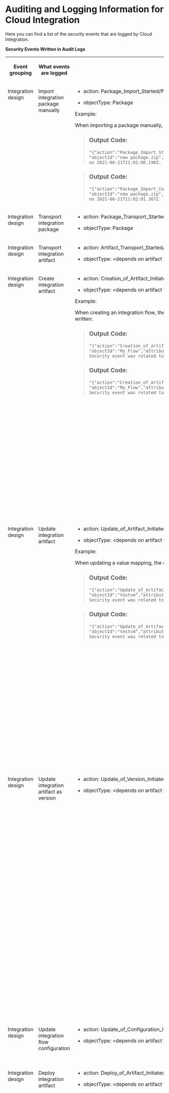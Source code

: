 <!-- loiod1c7bfe00b7c448ab56d7b4d454475f9 -->

# Auditing and Logging Information for Cloud Integration

Here you can find a list of the security events that are logged by Cloud Integration.



**Security Events Written in Audit Logs**


<table>
<tr>
<th valign="top">

Event grouping

</th>
<th valign="top">

What events are logged

</th>
<th valign="top">

How to identify related log events

</th>
<th valign="top">

Additional information

</th>
</tr>
<tr>
<td valign="top">

Integration design

</td>
<td valign="top">

Import integration package manually

</td>
<td valign="top">

-   action: Package\_Import\_Started/Package\_Import\_Completed

-   objectType: Package


Example:

When importing a package manually, the following events are written:

> ### Output Code:  
> ```
> "{"action":"Package_Import_Started","objectType":"Package",
> "objectId":"new package.zip","attributes":{},"changedAttributes":{}}" 
> on 2021-06-21T11:02:00.190Z. Security event was related to user "SAP".
> ```

> ### Output Code:  
> ```
> "{"action":"Package_Import_Completed","objectType":"Package",
> "objectId":"new package.zip","attributes":{},"changedAttributes":{}}" 
> on 2021-06-21T11:02:01.367Z. Security event was related to user "SAP".
> ```



</td>
<td valign="top">

[Working with Integration Packages](https://help.sap.com/viewer/368c481cd6954bdfa5d0435479fd4eaf/Cloud/en-US/45423ba590094233a4c82f94390df096.html "") :arrow_upper_right: 

</td>
</tr>
<tr>
<td valign="top">

Integration design

</td>
<td valign="top">

Transport integration package

</td>
<td valign="top">

-   action: Package\_Transport\_Started/Package\_Transport\_Completed

-   objectType: Package




</td>
<td valign="top">

[Content Transport](../50-Development/content-transport-e3c79d6.md) 

</td>
</tr>
<tr>
<td valign="top">

Integration design

</td>
<td valign="top">

Transport integration artifact

</td>
<td valign="top">

-   action: Artifact\_Transport\_Started/Artifact\_Transport\_Completed

-   objectType: <depends on artifact type\>




</td>
<td valign="top">

 

</td>
</tr>
<tr>
<td valign="top">

Integration design

</td>
<td valign="top">

Create integration artifact

</td>
<td valign="top">

-   action: Creation\_of\_Artifact\_Initiated/Creation\_of\_Artifact\_Completed

-   objectType: <depends on artifact type\>


Example:

When creating an integration flow, the `objectType` parameter is `IntegrationFlow`, and the following events are written:

> ### Output Code:  
> ```
> "{"action":"Creation_of_Artifact_Initiated","objectType":"IntegrationFlow",
> "objectId":"My_Flow","attributes":{},"changedAttributes":{}}" on 2021-06-21T11:06:51.751Z. 
> Security event was related to user "SAP".
> ```

> ### Output Code:  
> ```
> "{"action":"Creation_of_Artifact_Completed","objectType":"IntegrationFlow",
> "objectId":"My_Flow","attributes":{},"changedAttributes":{}}" on 2021-06-21T11:06:51.819Z. 
> Security event was related to user "SAP".
> ```



</td>
<td valign="top">

Covers the following kinds of integration artifacts: integration flow, value mapping, OData API, SOAP API, REST API, integration adapter.

[Creating an Integration Flow](../50-Development/creating-an-integration-flow-da53d93.md)

[Developing an OData API Project](../50-Development/developing-an-odata-api-project-d961654.md)

[Developing Script and Script Collection](../50-Development/developing-script-and-script-collection-e60f706.md)

[Creating Message Mapping as an Artifact](../50-Development/creating-message-mapping-as-an-artifact-1d52a7b.md)

[Develop API-Based Integration Artifacts](../50-Development/develop-api-based-integration-artifacts-997501d.md)

[Developing Custom Adapters](../50-Development/developing-custom-adapters-7392cc4.md)

</td>
</tr>
<tr>
<td valign="top">

Integration design

</td>
<td valign="top">

Update integration artifact

</td>
<td valign="top">

-   action: Update\_of\_Artifact\_Initiated/Update\_of\_Artifact\_Completed

-   objectType: <depends on artifact type\>


Example:

When updating a value mapping, the `objectType` parameter is `ValueMapping`, and following events are written:

> ### Output Code:  
> ```
> "{"action":"Update_of_Artifact_Initiated","objectType":"ValueMapping",
> "objectId":"testvm","attributes":{},"changedAttributes":{}}" on 2021-06-25T13:58:23.615Z. 
> Security event was related to user "SAP".
> ```

> ### Output Code:  
> ```
> "{"action":"Update_of_Artifact_Completed","objectType":"ValueMapping",
> "objectId":"testvm","attributes":{},"changedAttributes":{}}" on 2021-06-25T13:58:23.709Z. 
> Security event was related to user "SAP".
> ```



</td>
<td valign="top">

Covers the following kinds of integration artifacts: integration flow, value mapping, OData API, SOAP API, REST API, integration adapter.

[Creating an Integration Flow](../50-Development/creating-an-integration-flow-da53d93.md)

[Developing an OData API Project](../50-Development/developing-an-odata-api-project-d961654.md)

[Developing Script and Script Collection](../50-Development/developing-script-and-script-collection-e60f706.md)

[Creating Message Mapping as an Artifact](../50-Development/creating-message-mapping-as-an-artifact-1d52a7b.md)

[Develop API-Based Integration Artifacts](../50-Development/develop-api-based-integration-artifacts-997501d.md)

[Developing Custom Adapters](../50-Development/developing-custom-adapters-7392cc4.md)

</td>
</tr>
<tr>
<td valign="top">

Integration design

</td>
<td valign="top">

Update integration artifact as version

</td>
<td valign="top">

-   action: Update\_of\_Version\_Initiated/Update\_of\_Version\_Completed

-   objectType: <depends on artifact type\>




</td>
<td valign="top">

Covers the following kinds of integration artifacts: integration flow, value mapping, OData API, SOAP API, REST API, integration adapter.

[Creating an Integration Flow](../50-Development/creating-an-integration-flow-da53d93.md)

[Developing an OData API Project](../50-Development/developing-an-odata-api-project-d961654.md)

[Developing Script and Script Collection](../50-Development/developing-script-and-script-collection-e60f706.md)

[Creating Message Mapping as an Artifact](../50-Development/creating-message-mapping-as-an-artifact-1d52a7b.md)

[Develop API-Based Integration Artifacts](../50-Development/develop-api-based-integration-artifacts-997501d.md)

[Developing Custom Adapters](../50-Development/developing-custom-adapters-7392cc4.md)

</td>
</tr>
<tr>
<td valign="top">

Integration design

</td>
<td valign="top">

Update integration flow configuration

</td>
<td valign="top">

-   action: Update\_of\_Configuration\_Initiated/Update\_of\_Configuration\_Completed

-   objectType: <depends on artifact type\>




</td>
<td valign="top">

[Configure Externalized Parameters of an Integration Flow](../50-Development/configure-externalized-parameters-of-an-integration-flow-462a478.md) 

</td>
</tr>
<tr>
<td valign="top">

Integration design

</td>
<td valign="top">

Deploy integration artifact

</td>
<td valign="top">

-   action: Deploy\_of\_Artifact\_Initiated/Deploy\_of\_Artifact\_Completed

-   objectType: <depends on artifact type\>




</td>
<td valign="top">

Covers the following kinds of integration artifacts: integration flow, value mapping, OData API, SOAP API, REST API, integration adapter.

[Creating an Integration Flow](../50-Development/creating-an-integration-flow-da53d93.md)

[Developing an OData API Project](../50-Development/developing-an-odata-api-project-d961654.md)

[Developing Script and Script Collection](../50-Development/developing-script-and-script-collection-e60f706.md)

[Creating Message Mapping as an Artifact](../50-Development/creating-message-mapping-as-an-artifact-1d52a7b.md)

[Develop API-Based Integration Artifacts](../50-Development/develop-api-based-integration-artifacts-997501d.md)

[Developing Custom Adapters](../50-Development/developing-custom-adapters-7392cc4.md)

</td>
</tr>
<tr>
<td valign="top">

Integration design

</td>
<td valign="top">

Deploy integration artifact \(mass deployment\)

</td>
<td valign="top">

 

</td>
<td valign="top">

 

</td>
</tr>
<tr>
<td valign="top">

Integration design

</td>
<td valign="top">

Delete integration artifact

</td>
<td valign="top">

-   action: Deletion\_of\_Artifact\_Initiated/Deletion\_of\_Artifact\_Completed

-   objectType: <depends on artifact type\>




</td>
<td valign="top">

Covers the following kinds of integration artifacts: integration flow, value mapping, OData API, SOAP API, REST API, integration adapter.

[Creating an Integration Flow](../50-Development/creating-an-integration-flow-da53d93.md)

[Developing an OData API Project](../50-Development/developing-an-odata-api-project-d961654.md)

[Developing Script and Script Collection](../50-Development/developing-script-and-script-collection-e60f706.md)

[Creating Message Mapping as an Artifact](../50-Development/creating-message-mapping-as-an-artifact-1d52a7b.md)

[Develop API-Based Integration Artifacts](../50-Development/develop-api-based-integration-artifacts-997501d.md)

[Developing Custom Adapters](../50-Development/developing-custom-adapters-7392cc4.md)

</td>
</tr>
<tr>
<td valign="top">

Integration design

</td>
<td valign="top">

Download WSDL

</td>
<td valign="top">

 

</td>
<td valign="top">

 

</td>
</tr>
<tr>
<td valign="top">

Partner Directory

</td>
<td valign="top">

Read Partner Directory entity

</td>
<td valign="top">

-   action: Read

-   objectType: <depends on Partner Directory entity type\>




</td>
<td valign="top">

[Parameterizing Integration Flows Using the Partner Directory](../50-Development/parameterizing-integration-flows-using-the-partner-directory-b7812a5.md) 

</td>
</tr>
<tr>
<td valign="top">

Partner Directory

</td>
<td valign="top">

Create Partner Directory entity

</td>
<td valign="top">

-   action: Create

-   objectType: <depends on Partner Directory entity type\>


Example:

Creation of an alternative partner writes the following log event:

> ### Output Code:  
> ```
> "{"action":"Create","objectType":"PD Alternative Partner","objectId":"Agency\u003dAgency;Id\u003dAlternativeID1;Scheme\u003dScheme",
> "attributes":{"Pid":"ID1"},"changedAttributes":{}}" on 2021-06-29T15:00:58.948Z. ..."
> ```



</td>
<td valign="top">

[Parameterizing Integration Flows Using the Partner Directory](../50-Development/parameterizing-integration-flows-using-the-partner-directory-b7812a5.md) 

</td>
</tr>
<tr>
<td valign="top">

Partner Directory

</td>
<td valign="top">

Update Partner Directory entity

</td>
<td valign="top">

-   action: Change

-   objectType: <depends on Partner Directory entity type\>




</td>
<td valign="top">

[Parameterizing Integration Flows Using the Partner Directory](../50-Development/parameterizing-integration-flows-using-the-partner-directory-b7812a5.md) 

</td>
</tr>
<tr>
<td valign="top">

Partner Directory

</td>
<td valign="top">

Delete Partner Directory entity

</td>
<td valign="top">

-   action: Delete

-   objectType: <depends on Partner Directory entity type\>


Example:

Deletion of an authorized user writes the following log event:

> ### Output Code:  
> ```
> "{"action":"Delete","objectType":"PD Authorized User","objectId":"..."",
> "attributes":{},"changedAttributes":{}}" on 2021-06-29T15:00:56.218Z. ..."
> ```



</td>
<td valign="top">

[Parameterizing Integration Flows Using the Partner Directory](../50-Development/parameterizing-integration-flows-using-the-partner-directory-b7812a5.md) 

</td>
</tr>
<tr>
<td valign="top">

Manage security

</td>
<td valign="top">

Create keystore entry

</td>
<td valign="top">

-   action: Create

-   objectType: <depends on keystore entry type\>


Example:

When creating an X.509 key pair, the `objectType` parameter is `X.509 Key-Pair`, and the following event is written:

> ### Output Code:  
> ```
> "{"action":"Create","objectType":"X.509 Key-Pair","objectId":"keypair",
> "attributes":{"Subject CN":"mydepartment.com","Issuer CN":"mydepartment.com",
> "Serial Number":"12345678"},"changedAttributes":{}}" on 2021-06-09T10:33:41.421Z. 
> Security event was related to user "SAP".
> ```



</td>
<td valign="top">

Covers the following kinds of keystore entry: X.509 or SSH key pair, X.509 or SSH key pair.

When restoring a certificate in the *Backup* keystore:

-   action: Create

-   objectType: Backup X.509 Certificate


More information on the keystore:

[Managing Keystore Entries](../50-Development/managing-keystore-entries-2dc8942.md)

</td>
</tr>
<tr>
<td valign="top">

Manage security

</td>
<td valign="top">

Update keystore entry by uploading a new file

</td>
<td valign="top">

-   action: Create

-   objectType: <depends on keystore entry type\>


Example:

When uploading an X.509 Certificate, the `objectType` parameter is `X.509 Certificate`, and the following event is written:

> ### Output Code:  
> ```
> "{"action":"Create","objectType":"X.509 Certificate","objectId":"mycertificate1",
> "attributes":{"Issuer CN":"OU\u003dSender,C\u003dDE","Subject CN":"OU\u003dSender,C\u003dDE",
> "Serial Number":"6818011987146590924"},"changedAttributes":{}}" on 2021-06-25T17:30:19.687Z. 
> Security event was related to user "SAP".
> ```



</td>
<td valign="top">

Covers the following kinds of keystore entry: X.509 or SSH key pair, X.509, or SSH key pair.

More information on the keystore:

[Managing Keystore Entries](../50-Development/managing-keystore-entries-2dc8942.md)

</td>
</tr>
<tr>
<td valign="top">

Manage security

</td>
<td valign="top">

Rename alias of keystore entry

</td>
<td valign="top">

-   action: Delete/Create

-   objectType: <depends on keystore entry type\>


Example:

Renaming the alias of a certificate from `mycertificate` to `mycertificate1` provides 2 log entries:

> ### Output Code:  
> ```
> "{"action":"Delete","objectType":"X.509 Certificate","objectId":"mycertificate",
> "attributes":{"Issuer CN":"OU\u003dSender,C\u003dDE","Subject CN":"OU\u003dSender,C\u003dDE",
> "Serial Number":"6818011987146590924"},"changedAttributes":{}}" on 2021-06-09T10:42:36.882Z. 
> Security event was related to user "SAP".
> ```

> ### Output Code:  
> ```
> "{"action":"Create","objectType":"X.509 Certificate","objectId":"mycertificate1",
> "attributes":{"Issuer CN":"OU\u003dSender,C\u003dDE","Subject CN":"OU\u003dSender,C\u003dDE",
> "Serial Number":"6818011987146590924"},"changedAttributes":{}}" on 2021-06-09T10:42:36.847Z. 
> Security event was related to user "SAP".
> ```



</td>
<td valign="top">

Covers the following kinds of keystore entry: X.509 or SSH key pair, X.509 key pair, or SSH key pair.

More information on the keystore:

[Managing Keystore Entries](../50-Development/managing-keystore-entries-2dc8942.md)

</td>
</tr>
<tr>
<td valign="top">

Manage security

</td>
<td valign="top">

Delete keystore entry

</td>
<td valign="top">

-   action: Delete

-   objectType: <depends on keystore entry type\>




</td>
<td valign="top">

Covers the following kinds of keystore entry: X.509 or SSH key pair, X.509 key pair, or SSH key pair.

More information on the keystore:

[Managing Keystore Entries](../50-Development/managing-keystore-entries-2dc8942.md)

</td>
</tr>
<tr>
<td valign="top">

Manage security

</td>
<td valign="top">

Create security material

</td>
<td valign="top">

-   action: PasswordStore

-   objectType: Credential




</td>
<td valign="top">

Covers the following kinds of artifact: User Credentials, OAuth2 Client Credentials, OAuth2 SAML Bearer Assertion, OAuth2 Authorization Code, Secure Parameter.

[Managing Security Material](../50-Development/managing-security-material-b8ccb53.md)

</td>
</tr>
<tr>
<td valign="top">

Manage security

</td>
<td valign="top">

Update security material

</td>
<td valign="top">

-   action: PasswordStore

-   objectType: Credential




</td>
<td valign="top">

Covers the following kinds of artifact: User Credentials, OAuth2 Client Credentials, OAuth2 SAML Bearer Assertion, OAuth2 Authorization Code, Secure Parameter.

[Managing Security Material](../50-Development/managing-security-material-b8ccb53.md)

</td>
</tr>
<tr>
<td valign="top">

Manage security

</td>
<td valign="top">

Delete security material

</td>
<td valign="top">

-   action: PasswordDelete

-   objectType: Credential




</td>
<td valign="top">

Covers the following kinds of artifact: User Credentials, OAuth2 Client Credentials, OAuth2 SAML Bearer Assertion, OAuth2 Authorization Code, Secure Parameter.

[Managing Security Material](../50-Development/managing-security-material-b8ccb53.md)

</td>
</tr>
<tr>
<td valign="top">

Manage security

</td>
<td valign="top">

Upload security material

</td>
<td valign="top">

-   action: PasswordStore

-   objectType: Security Material




</td>
<td valign="top">

Covers the following kinds of artifact: known hosts, PGP public keyring, PGP secret keyring.

[Managing Security Material](../50-Development/managing-security-material-b8ccb53.md)

</td>
</tr>
<tr>
<td valign="top">

Manage security

</td>
<td valign="top">

Undeploy security material

</td>
<td valign="top">

-   action: PasswordDelete

-   objectType: Security Material


Example:

During the undeployment of a PGP secret keyring, the following event is written:

> ### Output Code:  
> ```
> "{"action":"PasswordDelete","objectType":"Security Material","objectId":"secring",
> "attributes":{},"changedAttributes":{}}" on 2021-06-25T17:50:35.701Z. 
> Security event was related to user "SAP".
> ```



</td>
<td valign="top">

Covers the following kinds of artifact: known hosts, PGP public keyring, PGP secret keyring.

[Managing Security Material](../50-Development/managing-security-material-b8ccb53.md)

</td>
</tr>
<tr>
<td valign="top">

Manage security

</td>
<td valign="top">

Download security material

</td>
<td valign="top">

-   action: Read

-   objectType: Security Material


Example:

For the download of a known hosts file, the following event is written:

> ### Output Code:  
> ```
> "{"action":"Read","objectType":"Security Material","objectId":"known.hosts",
> "attributes":{},"changedAttributes":{}}" on 2021-06-25T17:53:16.589Z. 
> Security event was related to user "SAP".
> ```



</td>
<td valign="top">

Covers the following kinds of artifact: known hosts, PGP public keyring, PGP secret keyring.

[Managing Security Material](../50-Development/managing-security-material-b8ccb53.md)

</td>
</tr>
<tr>
<td valign="top">

Manage security

</td>
<td valign="top">

Create access policy

</td>
<td valign="top">

-   action: Create

-   objectType: Access Policy


Example:

For the creation of an access policy, the following event is written:

> ### Output Code:  
> ```
> "{"action":"Create","objectType":"Access Policy","objectId":"101:DemoIntegrationFlows",
> "attributes":{"message":"Successfully created access policy!"},"changedAttributes":{}}" on 2021-06-25T17:57:36.580Z. 
> Security event was related to user "SAP".
> ```



</td>
<td valign="top">

[Creating Custom Roles for Access Policies](../50-Development/creating-custom-roles-for-access-policies-7db3c87.md)

[Creating Custom Roles for Access Policies, Neo Environment](https://help.sap.com/viewer/368c481cd6954bdfa5d0435479fd4eaf/Cloud/en-US/18f06d4c8c5244d8927c0e2c5dc1c706.html "Create custom roles to define access policies in the Neo environment.") :arrow_upper_right:

</td>
</tr>
<tr>
<td valign="top">

Manage security

</td>
<td valign="top">

Update access policy

</td>
<td valign="top">

-   action: Change

-   objectType: Access Policy


Example:

For the update of an access policy, the following event is written:

> ### Output Code:  
> ```
> "{"action":"Change","objectType":"Access Policy","objectId":"101:DemoIntegrationFlows_Changed",
> "attributes":{},"changedAttributes":{"message":{"oldValue":"Successfully updated access policy!",
> "newValue":"Successfully updated access policy!"}}}" on 2021-06-25T17:58:50.146Z. 
> Security event was related to user "SAP".
> ```



</td>
<td valign="top">

[Creating Custom Roles for Access Policies](../50-Development/creating-custom-roles-for-access-policies-7db3c87.md)

[Creating Custom Roles for Access Policies, Neo Environment](https://help.sap.com/viewer/368c481cd6954bdfa5d0435479fd4eaf/Cloud/en-US/18f06d4c8c5244d8927c0e2c5dc1c706.html "Create custom roles to define access policies in the Neo environment.") :arrow_upper_right:

</td>
</tr>
<tr>
<td valign="top">

Manage security

</td>
<td valign="top">

Delete access policy

</td>
<td valign="top">

-   action: Delete

-   objectType: Access Policy


Example:

If you delete an access policy that includes artifact references, 2 logs are written, 1 for the artifact references and 1 for the access policy object:

> ### Output Code:  
> ```
> "{"action":"Delete","objectType":"Artifact Reference","objectId":"1:my second integration flow",
> "attributes":{"ConditionAttribute_1":"Name","ConditionType_1":"regularExpression","ConditionValue_1":
> "My First Integration Flow","Type_1":"INTEGRATION_FLOW","message":"Successfully deleted artifact references!"},
> "changedAttributes":{}}" on 2021-06-25T18:00:17.523Z. Security event was related to user "SAP".
> ```

> ### Output Code:  
> ```
> "{"action":"Delete","objectType":"Access Policy","objectId":"51:my second role",
> "attributes":{"message":"Successfully deleted access policy!"},"changedAttributes":{}}" 
> on 2021-06-25T18:00:17.462Z. Security event was related to user "SAP".
> ```



</td>
<td valign="top">

[Creating Custom Roles for Access Policies](../50-Development/creating-custom-roles-for-access-policies-7db3c87.md)

[Creating Custom Roles for Access Policies, Neo Environment](https://help.sap.com/viewer/368c481cd6954bdfa5d0435479fd4eaf/Cloud/en-US/18f06d4c8c5244d8927c0e2c5dc1c706.html "Create custom roles to define access policies in the Neo environment.") :arrow_upper_right:

</td>
</tr>
<tr>
<td valign="top">

Manage security

</td>
<td valign="top">

Create artifact reference \(for access policy\)

</td>
<td valign="top">

-   action: Create

-   objectType: Artifact Reference


Example:

For the creation of an artifact reference of an access policy, the following event is written:

> ### Output Code:  
> ```
> "{"action":"Create","objectType":"Artifact Reference","objectId":"51:MyFirstIntegrationFlow",
> "attributes":{"ConditionValue":"MyFirstIntegrationFlow","ConditionType":"exactString","ConditionAttribute":"Name",
> "message":"Successfully created artifact references!"},"changedAttributes":{}}" on 2021-06-25T18:03:41.819Z. 
> Security event was related to user "SAP".
> ```



</td>
<td valign="top">

[Creating Custom Roles for Access Policies](../50-Development/creating-custom-roles-for-access-policies-7db3c87.md)

[Creating Custom Roles for Access Policies, Neo Environment](https://help.sap.com/viewer/368c481cd6954bdfa5d0435479fd4eaf/Cloud/en-US/18f06d4c8c5244d8927c0e2c5dc1c706.html "Create custom roles to define access policies in the Neo environment.") :arrow_upper_right:

</td>
</tr>
<tr>
<td valign="top">

Manage security

</td>
<td valign="top">

Update artifact reference \(for access policy\)

</td>
<td valign="top">

-   action: Change

-   objectType: Artifact Reference


Example:

For the update of an artifact reference of an access policy, the following event is written:

> ### Output Code:  
> ```
> "{"action":"Change","objectType":"Artifact Reference","objectId":"51:MyFirstIntegrationFlow_Changed",
> "attributes":{"Type_51":"INTEGRATION_FLOW"},"changedAttributes":{"ConditionValue_51":{"oldValue":"MyFirstIntegrationFlow",
> "newValue":"MySecondIntegrationFlow"},"ConditionType_51":{"oldValue":"exactString","newValue":"exactString"},"message":
> {"oldValue":"Successfully updated artifact references!","newValue":"Successfully updated artifact references!"},
> "ConditionAttribute_51":{"oldValue":"Name","newValue":"Name"}}}" on 2021-06-25T18:05:20.279Z. 
> Security event was related to user "SAP".
> ```



</td>
<td valign="top">

[Creating Custom Roles for Access Policies](../50-Development/creating-custom-roles-for-access-policies-7db3c87.md)

[Creating Custom Roles for Access Policies, Neo Environment](https://help.sap.com/viewer/368c481cd6954bdfa5d0435479fd4eaf/Cloud/en-US/18f06d4c8c5244d8927c0e2c5dc1c706.html "Create custom roles to define access policies in the Neo environment.") :arrow_upper_right:

</td>
</tr>
<tr>
<td valign="top">

Manage security

</td>
<td valign="top">

Delete artifact reference \(for access policy\)

</td>
<td valign="top">

-   action: Delete

-   objectType: Artifact Reference




</td>
<td valign="top">

[Creating Custom Roles for Access Policies](../50-Development/creating-custom-roles-for-access-policies-7db3c87.md)

[Creating Custom Roles for Access Policies, Neo Environment](https://help.sap.com/viewer/368c481cd6954bdfa5d0435479fd4eaf/Cloud/en-US/18f06d4c8c5244d8927c0e2c5dc1c706.html "Create custom roles to define access policies in the Neo environment.") :arrow_upper_right:

</td>
</tr>
<tr>
<td valign="top">

Manage security

</td>
<td valign="top">

Deploy JDBC material

</td>
<td valign="top">

-   action: PasswordStore

-   objectType: Data Source


Example:

For the deployment of JDBC material, the following event is written:

> ### Output Code:  
> ```
> "{"action":"PasswordStore","objectType":"Data Source","objectId":"jdbc01","attributes":{},
> "changedAttributes":{}}" on 2021-06-25T18:09:10.084Z. Security event was related to user "SAP".
> ```



</td>
<td valign="top">

[Managing JDBC Material](../50-Development/managing-jdbc-material-32ee7cd.md) 

</td>
</tr>
<tr>
<td valign="top">

Manage security

</td>
<td valign="top">

Undeploy JDBC material

</td>
<td valign="top">

-   action: PasswordDelete

-   objectType: Data Source




</td>
<td valign="top">

[Managing JDBC Material](../50-Development/managing-jdbc-material-32ee7cd.md) 

</td>
</tr>
<tr>
<td valign="top">

Manage security

</td>
<td valign="top">

Create user role \(only Cloud Foundry\)

</td>
<td valign="top">

\(tbd\)

</td>
<td valign="top">

[Managing User Roles](../50-Development/managing-user-roles-4e86f0d.md) 

</td>
</tr>
<tr>
<td valign="top">

Manage security

</td>
<td valign="top">

Update user role \(only Cloud Foundry\)

</td>
<td valign="top">

\(tbd\)

</td>
<td valign="top">

[Managing User Roles](../50-Development/managing-user-roles-4e86f0d.md) 

</td>
</tr>
<tr>
<td valign="top">

Manage security

</td>
<td valign="top">

Delete user role \(only Cloud Foundry\)

</td>
<td valign="top">

\(tbd\)

</td>
<td valign="top">

[Managing User Roles](../50-Development/managing-user-roles-4e86f0d.md) 

</td>
</tr>
<tr>
<td valign="top">

Manage stores

</td>
<td valign="top">

Download data store entry

</td>
<td valign="top">

-   action: Read

-   objectType: Message


Example:

Downloading data store entry `HT-1037` of global data store `Products` writes the following audit log event:

> ### Output Code:  
> ```
> "{"action":"Read","objectType":"Message","objectId":"Products/GLOBAL/HT-1037",
> "attributes":{"storeName":"Products","id":"HT-1037"},"changedAttributes":{}}" 
> on 2021-06-29T15:28:47.695Z. 
> ```



</td>
<td valign="top">

[Managing Data Stores](../50-Development/managing-data-stores-ac39f1d.md) 

</td>
</tr>
<tr>
<td valign="top">

Manage stores

</td>
<td valign="top">

Delete data store entry

</td>
<td valign="top">

-   action: Delete

-   objectType: Message


Example:

Deletion of data store entry `126` of global data store `CustomerReviews` writes the following audit log event:

> ### Output Code:  
> ```
> "{"action":"Delete","objectType":"Message","objectId":"CustomerReviews/GLOBAL/126",
> "attributes":{"ids":"[126]","storeName":"CustomerReviews","id":"126"},"changedAttributes":{}}" 
> on 2021-06-29T15:22:30.135Z.
> ```



</td>
<td valign="top">

[Managing Data Stores](../50-Development/managing-data-stores-ac39f1d.md) 

</td>
</tr>
<tr>
<td valign="top">

Manage stores

</td>
<td valign="top">

Delete data store

</td>
<td valign="top">

-   action: Delete

-   objectType: Message


Example:

Deletion of global data store `CustomerReviews` writes the following audit log event:

> ### Output Code:  
> ```
> "{"action":"Delete","objectType":"Message","objectId":"CustomerReviews/GLOBAL/ALL",
> "attributes":{"storeName":"CustomerReviews"},"changedAttributes":{}}" on 2021-06-29T15:26:34.345Z. 
> ```



</td>
<td valign="top">

[Managing Data Stores](../50-Development/managing-data-stores-ac39f1d.md) 

</td>
</tr>
<tr>
<td valign="top">

Manage stores

</td>
<td valign="top">

Download variable

</td>
<td valign="top">

-   action: Read

-   objectType: Message


Example:

Download of global variable `timestamp` writes the following audit log event:

> ### Output Code:  
> ```
> "{"action":"Read","objectType":"Message","objectId":"sap_global_store/GLOBAL/timestamp",
> "attributes":{"storeName":"sap_global_store","id":"timestamp"},"changedAttributes":{}}" on 2021-06-30T09:53:31.226Z. 
> ```

Example:

Download of local variable `ProductId` \(related to integration flow `Write_Product_ID` writes the following audit log event:

> ### Output Code:  
> ```
> "{"action":"Read","objectType":"Message","objectId":"sap_global_store/Write_Product_ID/ProductId",
> "attributes":{"qualifier":"Write_Product_ID","storeName":"sap_global_store","id":"ProductId"},"changedAttributes":{}}" 
> on 2021-06-30T10:04:51.569Z. 
> ```



</td>
<td valign="top">

[Managing Variables](../50-Development/managing-variables-ca93653.md) 

</td>
</tr>
<tr>
<td valign="top">

Manage stores

</td>
<td valign="top">

Delete variable

</td>
<td valign="top">

-   action: Delete

-   objectType: Variable


Example:

Deletion of global variable `timestamp` writes the following audit log event:

> ### Output Code:  
> ```
> "{"action":"Delete","objectType":"Variable","objectId":"sap_global_store/GLOBAL/timestamp",
> "attributes":{"ids":"[timestamp]","storeName":"sap_global_store","id":"timestamp"},"changedAttributes":{}}" 
> on 2021-06-30T09:56:48.985Z. 
> ```

Example:

Deletion of local variable `ProductId` \(related to integration flow `Write_Product_ID` writes the following audit log event:

> ### Output Code:  
> ```
> "{"action":"Delete","objectType":"Variable","objectId":"sap_global_store/Write_Product_ID/ProductId",
> "attributes":{"qualifier":"Write_Product_ID","ids":"[ProductId]","storeName":"sap_global_store","id":"ProductId"},
> "changedAttributes":{}}" on 2021-06-30T10:08:27.385Z. 
> ```



</td>
<td valign="top">

[Managing Variables](../50-Development/managing-variables-ca93653.md) 

</td>
</tr>
<tr>
<td valign="top">

Manage stores

</td>
<td valign="top">

Move messages to another queue

</td>
<td valign="top">

-   action: Move

-   objectType: Message Queue




</td>
<td valign="top">

[Managing Message Queues](../50-Development/managing-message-queues-cdcce24.md) 

</td>
</tr>
<tr>
<td valign="top">

Manage stores

</td>
<td valign="top">

Delete message queue

</td>
<td valign="top">

-   action: Delete

-   objectType: Message Queue


Example:

Deletion of message queue `MyQueue` writes the following audit log event:

> ### Output Code:  
> ```
> "{"action":"Delete","objectType":"Message Queue","objectId":"MyQueue",
> "attributes":{},"changedAttributes":{}}" on 2021-06-30T10:26:08.601Z. 
> ```



</td>
<td valign="top">

[Managing Message Queues](../50-Development/managing-message-queues-cdcce24.md) 

</td>
</tr>
<tr>
<td valign="top">

Manage stores

</td>
<td valign="top">

Delete message from message queue

</td>
<td valign="top">

-   action: Delete

-   objectType: Message


Example:

Deletion of a message from message queue `MyQueue` writes the following audit log event:

> ### Output Code:  
> ```
> "{"action":"Delete","objectType":"Message","objectId":"ID:12345-abcde",
> "attributes":{"Queue":"MyQueue"},"changedAttributes":{}}" on 2021-06-30T10:49:47.974Z. 
> ```



</td>
<td valign="top">

[Managing Message Queues](../50-Development/managing-message-queues-cdcce24.md) 

</td>
</tr>
<tr>
<td valign="top">

Manage stores

</td>
<td valign="top">

Download message from message queue

</td>
<td valign="top">

-   action: Read

-   objectType: Message


Example:

Downloading a message from message queue `MyQueue` writes the following audit log event:

> ### Output Code:  
> ```
> "{"action":"Read","objectType":"Message","objectId":"ID:12345-abcde",
> "attributes":{"Queue":"MyQueue"},"changedAttributes":{}}" on 2021-06-30T10:49:40.913Z.
> ```



</td>
<td valign="top">

[Managing Message Queues](../50-Development/managing-message-queues-cdcce24.md) 

</td>
</tr>
<tr>
<td valign="top">

Manage stores

</td>
<td valign="top">

Retry message from message queue

</td>
<td valign="top">

-   action: Retry

-   objectType: Message




</td>
<td valign="top">

[Managing Message Queues](../50-Development/managing-message-queues-cdcce24.md) 

</td>
</tr>
<tr>
<td valign="top">

Message monitoring

</td>
<td valign="top">

Read / download message payload / header when monitoring integration flow with Trace log level

</td>
<td valign="top">

-   action: Read

-   objectType: Message Payload \(Trace\)


Example:

Reading the message payload writes the following audit log event:

> ### Output Code:  
> ```
> "{"action":"Read","objectType":"Message Payload (Trace)",
> "objectId":"mplId\1234-xyz;traceId\abcd;stepId\u003dEndEvent_2; 
> Odata-Read","attributes":{"message":"Reading Content for Message Payload (Trace) with Id 1353"},
> "changedAttributes":{}}" on 2021-07-05T10:09:35.531Z.
> ```



</td>
<td valign="top">

[Monitor Message Processing](../50-Development/monitor-message-processing-314df3f.md) 

</td>
</tr>
<tr>
<td valign="top">

Message monitoring

</td>
<td valign="top">

Read message processing log attachment

</td>
<td valign="top">

-   action: Read

-   objectType: MPL Attachment




</td>
<td valign="top">

[Monitor Message Processing](../50-Development/monitor-message-processing-314df3f.md) 

</td>
</tr>
</table>

**Related Information**  


[Audit Logging in the Cloud Foundry Environment](https://help.sap.com/viewer/65de2977205c403bbc107264b8eccf4b/Cloud/en-US/f92c86ab11f6474ea5579d839051c334.html)

[Audit Logging in the Neo Environment](https://help.sap.com/viewer/ea72206b834e4ace9cd834feed6c0e09/Cloud/en-US/02c39712c1064c96b37c1ea5bc9420dc.html)

